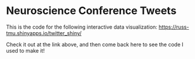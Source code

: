 # Neuroscience Conference Tweets

This is the code for the following interactive data visualization: https://russ-tmu.shinyapps.io/twitter_shiny/

Check it out at the link above, and then come back here to see the code I used to make it!
